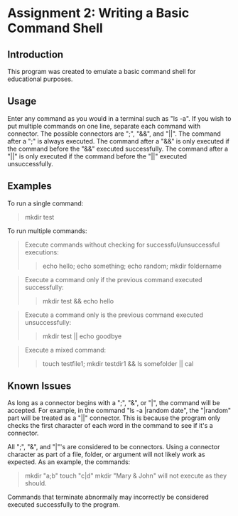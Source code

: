 Assignment 2: Writing a Basic Command Shell
===========================================

Introduction
------------

This program was created to emulate a basic command shell for educational purposes.

Usage
-----

Enter any command as you would in a terminal such as "ls -a". If you wish to put multiple commands on one line, separate each command with connector. The possible connectors are ";", "&&", and "||". The command after a ";" is always executed. The command after a "&&" is only executed if the command before the "&&" executed successfully. The command after a "||" is only executed if the command before the "||" executed unsuccessfully.

Examples
--------

To run a single command:
> mkdir test

To run multiple commands:
> Execute commands without checking for successful/unsuccessful executions:
>> echo hello; echo something; echo random; mkdir foldername

> Execute a command only if the previous command executed successfully:
>> mkdir test && echo hello

> Execute a command only is the previous command executed unsuccessfully:
>> mkdir test || echo goodbye

> Execute a mixed command:
>> touch testfile1; mkdir testdir1 && ls somefolder || cal

Known Issues
------------

As long as a connector begins with a ";", "&", or "|", the command will be accepted. For example, in the command "ls -a |random date", the "|random" part will be treated as a "||" connector. This is because the program only checks the first character of each word in the command to see if it's a connector.

All ";", "&", and "|"'s are considered to be connectors. Using a connector character as part of a file, folder, or argument will not likely work as expected. As an example, the commands:
> mkdir "a;b"
> touch "c|d"
> mkdir "Mary & John"
will not execute as they should.

Commands that terminate abnormally may incorrectly be considered executed successfully to the program.
